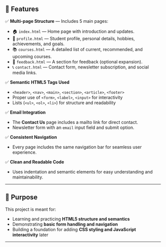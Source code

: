 ## 🧩 Features

✅ **Multi-page Structure** — Includes 5 main pages:
- 🏠 `index.html` — Home page with introduction and updates.  
- 👤 `profile.html` — Student profile, personal details, hobbies, achievements, and goals.  
- 📚 `courses.html` — A detailed list of current, recommended, and upcoming courses.  
- 💬 `feedback.html` — A section for feedback (optional expansion).  
- 📞 `contact.html` — Contact form, newsletter subscription, and social media links.

✅ **Semantic HTML5 Tags Used**
- `<header>`, `<nav>`, `<main>`, `<section>`, `<article>`, `<footer>`  
- Proper use of `<form>`, `<label>`, `<input>` for interactivity  
- Lists (`<ul>`, `<ol>`, `<li>`) for structure and readability  

✅ **Email Integration**
- The **Contact Us** page includes a mailto link for direct contact.  
- Newsletter form with an `email` input field and submit option.

✅ **Consistent Navigation**
- Every page includes the same navigation bar for seamless user experience.

✅ **Clean and Readable Code**
- Uses indentation and semantic elements for easy understanding and maintainability.

---

## 🧠 Purpose

This project is meant for:
- Learning and practicing **HTML5 structure and semantics**
- Demonstrating **basic form handling and navigation**
- Building a foundation for adding **CSS styling and JavaScript interactivity** later

---

